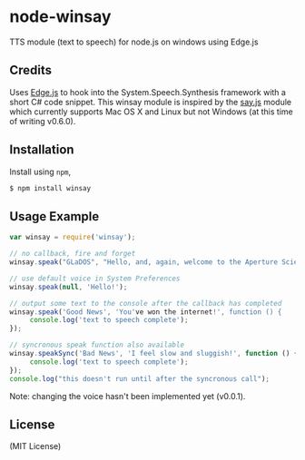 node-winsay
===========

TTS module (text to speech) for node.js on windows using Edge.js

## Credits
Uses [Edge.js](https://github.com/tjanczuk/edge) to hook into the System.Speech.Synthesis framework with a short C# code snippet. This winsay module is inspired by the [say.js](https://github.com/Marak/say.js) module which currently supports Mac OS X and Linux but not Windows (at this time of writing v0.6.0).

## Installation

Install using `npm`,

``` bash
$ npm install winsay
```

## Usage Example
``` javascript
var winsay = require('winsay');

// no callback, fire and forget
winsay.speak("GLaDOS", "Hello, and, again, welcome to the Aperture Science Computer-Aided Enrichment Center");

// use default voice in System Preferences
winsay.speak(null, 'Hello!');

// output some text to the console after the callback has completed
winsay.speak('Good News', 'You've won the internet!', function () {
     console.log('text to speech complete');
});

// syncronous speak function also available
winsay.speakSync('Bad News', 'I feel slow and sluggish!', function () {
     console.log('text to speech complete');
});
console.log("this doesn't run until after the syncronous call");

```
Note: changing the voice hasn't been implemented yet (v0.0.1).


## License
(MIT License)
